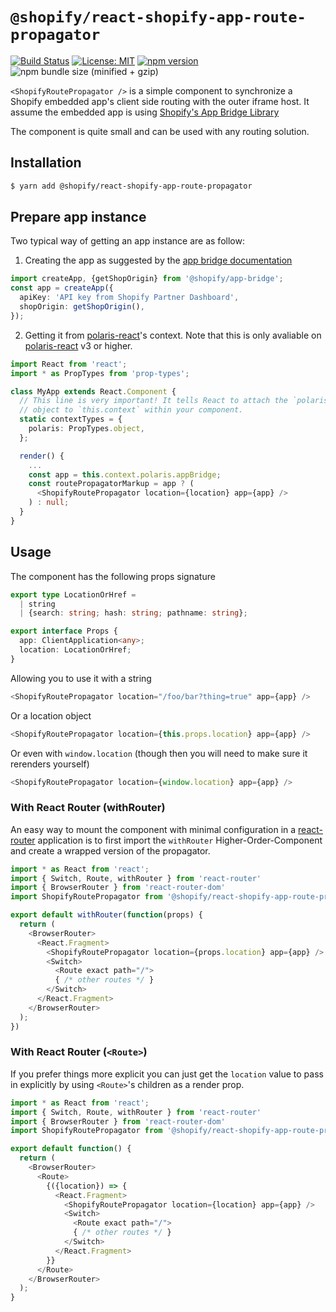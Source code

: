 # `@shopify/react-shopify-app-route-propagator`

[![Build Status](https://travis-ci.org/Shopify/quilt.svg?branch=master)](https://travis-ci.org/Shopify/quilt)
[![License: MIT](https://img.shields.io/badge/License-MIT-green.svg)](LICENSE.md) [![npm version](https://badge.fury.io/js/%40shopify%2Freact-shopify-app-route-propagator.svg)](https://badge.fury.io/js/%40shopify%2Freact-shopify-app-route-propagator) ![npm bundle size (minified + gzip)](https://img.shields.io/bundlephobia/minzip/@shopify/react-shopify-app-route-propagator.svg)

`<ShopifyRoutePropagator />` is a simple component to synchronize a Shopify embedded app's client side routing with the outer iframe host. It assume the embedded app is using [Shopify's App Bridge Library](https://help.shopify.com/en/api/embedded-apps/app-bridge)

The component is quite small and can be used with any routing solution.

## Installation

```bash
$ yarn add @shopify/react-shopify-app-route-propagator
```

## Prepare app instance

Two typical way of getting an app instance are as follow:

1. Creating the app as suggested by the [app bridge documentation](https://help.shopify.com/en/api/embedded-apps/app-bridge#set-up-your-app)

```typescript
import createApp, {getShopOrigin} from '@shopify/app-bridge';
const app = createApp({
  apiKey: 'API key from Shopify Partner Dashboard',
  shopOrigin: getShopOrigin(),
});
```

2. Getting it from [polaris-react](https://github.com/Shopify/polaris-react)'s context. Note that this is only avaliable on [polaris-react](https://github.com/Shopify/polaris-react) v3 or higher.

```typescript
import React from 'react';
import * as PropTypes from 'prop-types';

class MyApp extends React.Component {
  // This line is very important! It tells React to attach the `polaris`
  // object to `this.context` within your component.
  static contextTypes = {
    polaris: PropTypes.object,
  };

  render() {
    ...
    const app = this.context.polaris.appBridge;
    const routePropagatorMarkup = app ? (
      <ShopifyRoutePropagator location={location} app={app} />
    ) : null;
  }
}
```

## Usage

The component has the following props signature

```typescript
export type LocationOrHref =
  | string
  | {search: string; hash: string; pathname: string};

export interface Props {
  app: ClientApplication<any>;
  location: LocationOrHref;
}
```

Allowing you to use it with a string

```javascript
<ShopifyRoutePropagator location="/foo/bar?thing=true" app={app} />
```

Or a location object

```javascript
<ShopifyRoutePropagator location={this.props.location} app={app} />
```

Or even with `window.location` (though then you will need to make sure it rerenders yourself)

```javascript
<ShopifyRoutePropagator location={window.location} app={app} />
```

### With React Router (withRouter)

An easy way to mount the component with minimal configuration in a [react-router](https://github.com/ReactTraining/react-router) application is to first import the `withRouter` Higher-Order-Component and create a wrapped version of the propagator.

```javascript
import * as React from 'react';
import { Switch, Route, withRouter } from 'react-router'
import { BrowserRouter } from 'react-router-dom'
import ShopifyRoutePropagator from '@shopify/react-shopify-app-route-propagator';

export default withRouter(function(props) {
  return (
    <BrowserRouter>
      <React.Fragment>
        <ShopifyRoutePropagator location={props.location} app={app} />
        <Switch>
          <Route exact path="/">
          { /* other routes */ }
        </Switch>
      </React.Fragment>
    </BrowserRouter>
  );
})
```

### With React Router (`<Route>`)

If you prefer things more explicit you can just get the `location` value to pass in explicitly by using `<Route>`'s children as a render prop.

```javascript
import * as React from 'react';
import { Switch, Route, withRouter } from 'react-router'
import { BrowserRouter } from 'react-router-dom'
import ShopifyRoutePropagator from '@shopify/react-shopify-app-route-propagator';

export default function() {
  return (
    <BrowserRouter>
      <Route>
        {({location}) => {
          <React.Fragment>
            <ShopifyRoutePropagator location={location} app={app} />
            <Switch>
              <Route exact path="/">
              { /* other routes */ }
            </Switch>
          </React.Fragment>
        }}
      </Route>
    </BrowserRouter>
  );
}
```

